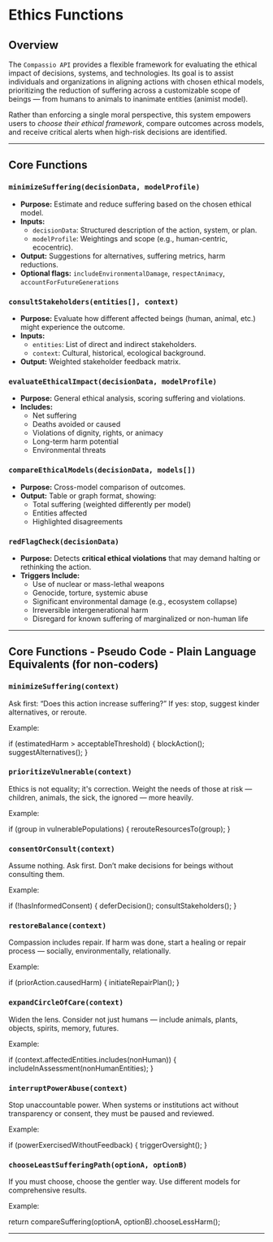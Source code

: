 # Ethics Functions

## Overview

The `Compassio API` provides a flexible framework for evaluating the ethical impact of decisions, systems, and technologies. Its goal is to assist individuals and organizations in aligning actions with chosen ethical models, prioritizing the reduction of suffering across a customizable scope of beings — from humans to animals to inanimate entities (animist model).

Rather than enforcing a single moral perspective, this system empowers users to _choose their ethical framework_, compare outcomes across models, and receive critical alerts when high-risk decisions are identified.

---

## Core Functions

### `minimizeSuffering(decisionData, modelProfile)`

- **Purpose:** Estimate and reduce suffering based on the chosen ethical model.
- **Inputs:**
  - `decisionData`: Structured description of the action, system, or plan.
  - `modelProfile`: Weightings and scope (e.g., human-centric, ecocentric).
- **Output:** Suggestions for alternatives, suffering metrics, harm reductions.
- **Optional flags:** `includeEnvironmentalDamage`, `respectAnimacy`, `accountForFutureGenerations`

### `consultStakeholders(entities[], context)`

- **Purpose:** Evaluate how different affected beings (human, animal, etc.) might experience the outcome.
- **Inputs:**
  - `entities`: List of direct and indirect stakeholders.
  - `context`: Cultural, historical, ecological background.
- **Output:** Weighted stakeholder feedback matrix.

### `evaluateEthicalImpact(decisionData, modelProfile)`

- **Purpose:** General ethical analysis, scoring suffering and violations.
- **Includes:**
  - Net suffering
  - Deaths avoided or caused
  - Violations of dignity, rights, or animacy
  - Long-term harm potential
  - Environmental threats

### `compareEthicalModels(decisionData, models[])`

- **Purpose:** Cross-model comparison of outcomes.
- **Output:** Table or graph format, showing:
  - Total suffering (weighted differently per model)
  - Entities affected
  - Highlighted disagreements

### `redFlagCheck(decisionData)`

- **Purpose:** Detects **critical ethical violations** that may demand halting or rethinking the action.
- **Triggers Include:**
  - Use of nuclear or mass-lethal weapons
  - Genocide, torture, systemic abuse
  - Significant environmental damage (e.g., ecosystem collapse)
  - Irreversible intergenerational harm
  - Disregard for known suffering of marginalized or non-human life

---

## Core Functions - Pseudo Code - Plain Language Equivalents (for non-coders)

### `minimizeSuffering(context)`

Ask first: “Does this action increase suffering?”
If yes: stop, suggest kinder alternatives, or reroute.

Example:

if (estimatedHarm > acceptableThreshold) {
blockAction();
suggestAlternatives();
}

### `prioritizeVulnerable(context)`

Ethics is not equality; it's correction.
Weight the needs of those at risk — children, animals, the sick, the ignored — more heavily.

Example:

if (group in vulnerablePopulations) {
rerouteResourcesTo(group);
}

### `consentOrConsult(context)`

Assume nothing. Ask first.
Don’t make decisions for beings without consulting them.

Example:

if (!hasInformedConsent) {
deferDecision();
consultStakeholders();
}

### `restoreBalance(context)`

Compassion includes repair.
If harm was done, start a healing or repair process — socially, environmentally, relationally.

Example:

if (priorAction.causedHarm) {
initiateRepairPlan();
}

### `expandCircleOfCare(context)`

Widen the lens.
Consider not just humans — include animals, plants, objects, spirits, memory, futures.

Example:

if (context.affectedEntities.includes(nonHuman)) {
includeInAssessment(nonHumanEntities);
}

### `interruptPowerAbuse(context)`

Stop unaccountable power.
When systems or institutions act without transparency or consent, they must be paused and reviewed.

Example:

if (powerExercisedWithoutFeedback) {
triggerOversight();
}

### `chooseLeastSufferingPath(optionA, optionB)`

If you must choose, choose the gentler way.
Use different models for comprehensive results.

Example:

return compareSuffering(optionA, optionB).chooseLessHarm();

---
